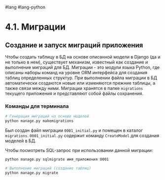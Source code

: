  #lang #lang-python

# 4.1. Миграции

## Создание и запуск миграций приложения

Чтобы создать таблицу в БД на основе описанной модели в Django (да и не только в нем), существует механизм, известный как создание и выполнение миграций для БД. Миграции - это модули языка Python, где описаны наборы команд на уровне ORM интерфейса для создания таблиц определенных структур. При выполнении файла миграции в БД автоматически создаются новые или изменяются прежние таблицы, а также связи между ними. Миграции хранятся в папке `migrations` текущего приложения и представляют собой файлы сохранения.

### Команды для терминала

```sh
# Генерация миграций на основе моделей
python manage.py makemigrations
```

Был создан файл миграции `0001_initial.py` и помещен в каталог `migrations`. `0001_initial.py` содержит команду `CreateModel` для создания моделей в БД.

Чтобы посмотреть SQL-запрос при использовании данной миграции:
```sh
python manage.py sqlmigrate имя_приложения 0001
```

```sh
# Выполнение миграций (создание таблиц)
python manage.py migrate
```
